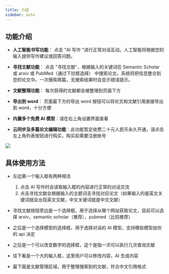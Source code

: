 ```yaml
---
title: 介绍
sidebar: auto
---
```


## 功能介绍

- **人工智能书写功能**： 点击 "AI 写作 "进行正常对话互动。人工智能将根据您的输入提供写作建议或回答问题。

- **寻找文献功能**： 点击 "寻找文献"，根据输入的关键词在 Semantic Scholar 或 arxiv 或 PubMed（通过下拉框选择） 中搜索论文。系统将把信息整合到您的论文中。一次搜索两篇，无搜索结果时会显示错误提示。
- **文献整理功能**： 每次获得的文献都会被整理到页面下方
- **导出到 word**： 页面最下方的导出 word 按钮可以将论文和文献引用直接导出到 word，十分方便
- **内置多个免费 AI 模型**：请在右上角设置界面查看

- **云同步及多篇论文编辑功能**：此功能暂定收费二十元人民币永久开通，请点击左上角列表按钮进行购买，购买前需要注册账号

![](https://file.paperai.life/2024/02/558e11d675d6a07dedbcfdc5ab8d072f.png)

## 具体使用方法

- 左边第一个输入框有两种用法

  1. 点击 AI 写作时会读取输入框的内容进行正常的对话交流
  2. 点击寻找文献会根据输入的主题词去寻找对应论文（如果输入的是英文关键词就会出现英文文献，中文关键词就是中文文献）

- 寻找文献按钮旁边是一个选择框，用于选择从哪个网站获取论文，目前可以选择 arxiv，semantic scholar（推荐），pubmed（比较推荐）
- 之后是一个选择模型的选择框，用于选择对话的 AI 模型，支持哪些模型由你的 api 决定
- 之后是一个可以改变数字的选择框，这个是指一次可以执行几次查询文献
- 往下看是一个大的输入框，这里用户可以修改内容，AI 生成内容
- 最下面是文献管理区域，用于整理搜索到的文献，符合中文引用格式
